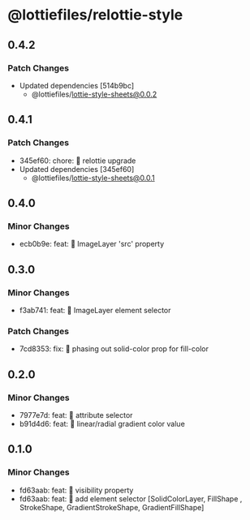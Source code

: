 # @lottiefiles/relottie-style

## 0.4.2

### Patch Changes

- Updated dependencies [514b9bc]
  - @lottiefiles/lottie-style-sheets@0.0.2

## 0.4.1

### Patch Changes

- 345ef60: chore: 🤖 relottie upgrade
- Updated dependencies [345ef60]
  - @lottiefiles/lottie-style-sheets@0.0.1

## 0.4.0

### Minor Changes

- ecb0b9e: feat: 🎸 ImageLayer 'src' property

## 0.3.0

### Minor Changes

- f3ab741: feat: 🎸 ImageLayer element selector

### Patch Changes

- 7cd8353: fix: 🐛 phasing out solid-color prop for fill-color

## 0.2.0

### Minor Changes

- 7977e7d: feat: 🎸 attribute selector
- b91d4d6: feat: 🎸 linear/radial gradient color value

## 0.1.0

### Minor Changes

- fd63aab: feat: 🎸 visibility property
- fd63aab: feat: 🎸 add element selector [SolidColorLayer, FillShape , StrokeShape, GradientStrokeShape,
  GradientFillShape]
